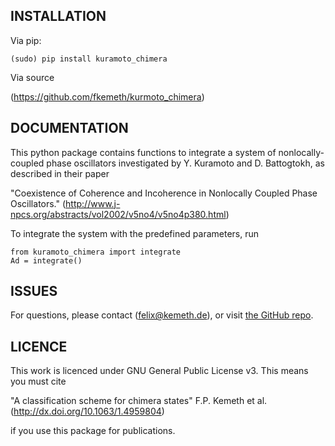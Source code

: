 INSTALLATION
---------

Via pip:

`(sudo) pip install kuramoto_chimera`

Via source

(https://github.com/fkemeth/kurmoto_chimera)

DOCUMENTATION
---------

This python package contains functions to integrate
a system of nonlocally-coupled phase oscillators
investigated by Y. Kuramoto and D. Battogtokh,
as described in their paper

"Coexistence of Coherence and Incoherence in Nonlocally Coupled Phase Oscillators."
(http://www.j-npcs.org/abstracts/vol2002/v5no4/v5no4p380.html)

To integrate the system with the predefined parameters, run

    from kuramoto_chimera import integrate
    Ad = integrate()


ISSUES
---------

For questions, please contact (<felix@kemeth.de>), or visit [the GitHub repo](https://github.com/fkemeth/kuramoto_chimera).


LICENCE
---------


This work is licenced under GNU General Public License v3.
This means you must cite

"A classification scheme for chimera states"
F.P. Kemeth et al.
(http://dx.doi.org/10.1063/1.4959804)

if you use this package for publications.
